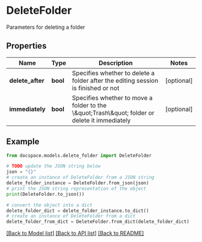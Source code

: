 # DeleteFolder

Parameters for deleting a folder

## Properties

Name | Type | Description | Notes
------------ | ------------- | ------------- | -------------
**delete_after** | **bool** | Specifies whether to delete a folder after the editing session is finished or not | [optional] 
**immediately** | **bool** | Specifies whether to move a folder to the \\\&quot;Trash\\\&quot; folder or delete it immediately | [optional] 

## Example

```python
from docspace.models.delete_folder import DeleteFolder

# TODO update the JSON string below
json = "{}"
# create an instance of DeleteFolder from a JSON string
delete_folder_instance = DeleteFolder.from_json(json)
# print the JSON string representation of the object
print(DeleteFolder.to_json())

# convert the object into a dict
delete_folder_dict = delete_folder_instance.to_dict()
# create an instance of DeleteFolder from a dict
delete_folder_from_dict = DeleteFolder.from_dict(delete_folder_dict)
```
[[Back to Model list]](../README.md#documentation-for-models) [[Back to API list]](../README.md#documentation-for-api-endpoints) [[Back to README]](../README.md)



